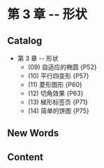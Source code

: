 # 第 3 章 -- 形状


## Catalog 
- 第 3 章 -- 形状
    + (09) 自适应的椭圆 {P52}
    + (10) 平行四变形 {P57}
    + (11) 菱形图形 {P60}
    + (12) 切角效果 {P63}
    + (13) 梯形标签页 {P71}
    + (14) 简单的饼图 {P75}




## New Words




## Content